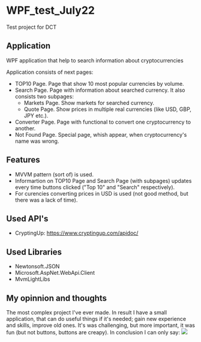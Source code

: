 # WPF_test_July22

Test project for DCT

## Application

WPF application that help to search information about cryptocurrencies

Application consists of next pages:

- TOP10 Page. Page that show 10 most popular currencies by volume.
- Search Page. Page with information about searched currency. It also consists two subpages:
  - Markets Page. Show markets for searched currency.
  - Quote Page. Show prices in multiple real currencies (like USD, GBP, JPY etc.).
- Converter Page. Page with functional to convert one cryptocurrency to another.
- Not Found Page. Special page, whish appear, when cryptocurrency's name was wrong.

## Features

- MVVM pattern (sort of) is used.
- Informartion on TOP10 Page and Search Page (with subpages) updates every time buttons clicked ("Top 10" and "Search" respectively).
- For curencies converting prices in USD is used (not good method, but there was a lack of time).

## Used API's

- CryptingUp: https://www.cryptingup.com/apidoc/

## Used Libraries

- Newtonsoft.JSON
- Microsoft.AspNet.WebApi.Client
- MvmLightLibs

## My opinnion and thoughts

The most complex project I've ever made. In result I have a small application, that can do useful things if it's needed; gain new experience and skills, improve old ones. It's was challenging, but more important, it was fun (but not buttons, buttons are creapy).
In conclusion I can only say:
![](https://en.meming.world/images/en/b/be/But_It%27s_Honest_Work.jpg)

